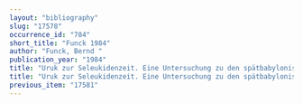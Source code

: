 ```yaml
---
layout: "bibliography"
slug: "17578"
occurrence_id: "784"
short_title: "Funck 1984"
author: "Funck, Bernd "
publication_year: "1984"
title: "Uruk zur Seleukidenzeit. Eine Untersuchung zu den spätbabylonischen Pfründentexten als Quelle für die Erforschung der sozial-ökonomischen Entwicklung der hellenistischen Stadt, Schriften zur Geschichte und Kultur des alten Orients 16 (Berlin)"
title: "Uruk zur Seleukidenzeit. Eine Untersuchung zu den spätbabylonischen Pfründentexten als Quelle für die Erforschung der sozial-ökonomischen Entwicklung der hellenistischen Stadt, Schriften zur Geschichte und Kultur des alten Orients 16 (Berlin)"
previous_item: "17581"
---
```

